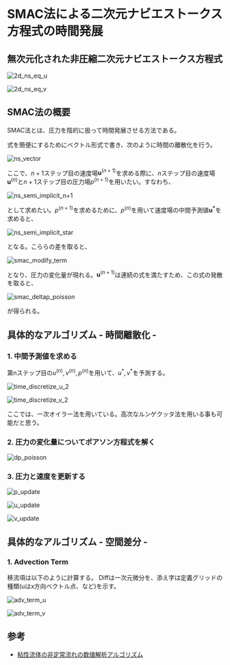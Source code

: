 # SMAC法による二次元ナビエストークス方程式の時間発展

## 無次元化された非圧縮二次元ナビエストークス方程式

![2d_ns_eq_u](https://latex.codecogs.com/svg.image?\frac{\partial&space;u}{\partial&space;t}&plus;\frac{\partial(uu)}{\partial&space;x}&plus;\frac{\partial(vu)}{\partial&space;y}=-\frac{\partial&space;p}{\partial&space;x}&plus;\frac{1}{\mathrm{Re}}\left(\frac{\partial^2&space;u}{\partial&space;x^2}&plus;\frac{\partial^2&space;u}{\partial&space;y^2}\right))

![2d_ns_eq_v](https://latex.codecogs.com/svg.image?\frac{\partial&space;v}{\partial&space;t}&plus;\frac{\partial(uv)}{\partial&space;x}&plus;\frac{\partial(vv)}{\partial&space;y}=-\frac{\partial&space;p}{\partial&space;y}&plus;\frac{1}{\mathrm{Re}}\left(\frac{\partial^2&space;v}{\partial&space;x^2}&plus;\frac{\partial^2&space;v}{\partial&space;y^2}\right))


## SMAC法の概要
SMAC法とは、圧力を陰的に扱って時間発展させる方法である。

式を簡便にするためにベクトル形式で書き、次のように時間の離散化を行う。

![ns_vector](https://latex.codecogs.com/svg.image?\frac{\Delta\mathbf{u}}{\Delta&space;t}=-(\mathbf{u}\cdot\nabla)\mathbf{u}-\nabla&space;p&plus;\frac{1}{\mathrm{Re}}\nabla^2\mathbf{u}=\mathbf{f}(\mathbf{u},p))

ここで、$n+1$ステップ目の速度場$\mathbf{u}^{(n+1)}$を求める際に、$n$ステップ目の速度場$\mathbf{u}^{(n)}$と$n+1$ステップ目の圧力場$p^{(n+1)}$を用いたい。すなわち、

![ns_semi_implicit_n+1](https://latex.codecogs.com/svg.image?\mathbf{u}^{(n&plus;1)}=\mathbf{u}^{(n)}&plus;\Delta&space;t\mathbf{f}(\mathbf{u}^{(n)},p^{(n&plus;1)}))

として求めたい。$p^{(n+1)}$を求めるために、$p^{(n)}$を用いて速度場の中間予測値$\mathbf{u^{*}}$を求めると、

![ns_semi_implicit_star](https://latex.codecogs.com/svg.image?\mathbf{u}^{*}=\mathbf{u}^{(n)}&plus;\Delta&space;t\mathbf{f}(\mathbf{u}^{(n)},p^{(n)}))

となる。こららの差を取ると、

![smac_modify_term](https://latex.codecogs.com/svg.image?\mathbf{u}^{(n&plus;1)}-\mathbf{u}^{*}=-\Delta&space;t\nabla(p^{(n&plus;1)}-p^{(n)}))

となり、圧力の変化量が現れる。$\mathbf{u}^{(n+1)}$は連続の式を満たすため、この式の発散を取ると、

![smac_deltap_poisson](https://latex.codecogs.com/svg.image?\frac{\nabla\cdot\mathbf{u}^{*}}{\Delta&space;t}=\nabla^2\delta&space;p&space;)

が得られる。


## 具体的なアルゴリズム - 時間離散化 -
### 1. 中間予測値を求める
第nステップ目の$u^{(n)}, v^{(n)}, p^{(n)}$を用いて、$u^*, v^*$を予測する。

![time_discretize_u_2](https://latex.codecogs.com/svg.image?&space;u^*=u^{(n)}&plus;\Delta&space;t\left(\mathrm{AdvectionTerm_u^{(n)}}&plus;\mathrm{PressureTerm_u^{(n)}}&plus;\mathrm{ViscosityTerm_u^{(n)}}\right))

![time_discretize_v_2](https://latex.codecogs.com/svg.image?&space;v^*=v^{(n)}&plus;\Delta&space;t\left(\mathrm{AdvectionTerm_v^{(n)}}&plus;\mathrm{PressureTerm_v^{(n)}}&plus;\mathrm{ViscosityTerm_v^{(n)}}\right))

ここでは、一次オイラー法を用いている。高次なルンゲクッタ法を用いる事も可能だと思う。

### 2. 圧力の変化量についてポアソン方程式を解く

![dp_poisson](https://latex.codecogs.com/svg.image?\nabla^2\delta&space;p=\frac{1}{\Delta&space;t}\left(\frac{\partial&space;u^*}{\partial&space;x}&plus;\frac{\partial&space;v^*}{\partial&space;y}\right))

### 3. 圧力と速度を更新する

![p_update](https://latex.codecogs.com/svg.image?p^{(n&plus;1)}=p^{(n)}&plus;\delta&space;p&space;)

![u_update](https://latex.codecogs.com/svg.image?u^{(n&plus;1)}=u^{*}&plus;\Delta&space;t\frac{\partial\delta&space;p}{\partial&space;x})

![v_update](https://latex.codecogs.com/svg.image?v^{(n&plus;1)}=v^{*}&plus;\Delta&space;t\frac{\partial\delta&space;p}{\partial&space;y})


## 具体的なアルゴリズム - 空間差分 -

### 1. Advection Term
移流項は以下のように計算する。
Diffは一次元微分を、添え字は定義グリッドの種類(uはx方向ベクトル点、など)を示す。

![adv_term_u](https://latex.codecogs.com/svg.image?\mathrm{AdvectionTerm_u}=-\frac{\Delta&space;uu}{\Delta&space;x}-\frac{\Delta&space;vu}{\Delta&space;y}=-\mathrm{Diff_x(u_u\cdot&space;u_u)}-\mathrm{Diff_y(v_u\cdot&space;u_u)})

![adv_term_v](https://latex.codecogs.com/svg.image?\mathrm{AdvectionTerm_v}=-\frac{\Delta&space;uv}{\Delta&space;x}-\frac{\Delta&space;vv}{\Delta&space;y}=-\mathrm{Diff_x(u_v\cdot&space;v_v)}-\mathrm{Diff_y(v_v\cdot&space;v_v)})



## 参考
- [粘性流体の非定常流れの数値解析アルゴリズム](https://www.kurims.kyoto-u.ac.jp/~kyodo/kokyuroku/contents/pdf/0548-07.pdf)